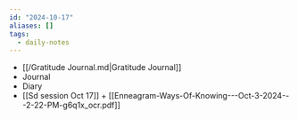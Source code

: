 ```yaml
---
id: "2024-10-17"
aliases: []
tags:
  - daily-notes
---
```


- [[/Gratitude Journal.md|Gratitude Journal]]
- Journal
- Diary
- [[Sd session Oct 17]] + [[Enneagram-Ways-Of-Knowing---Oct-3-2024---2-22-PM-g6q1x_ocr.pdf]]
